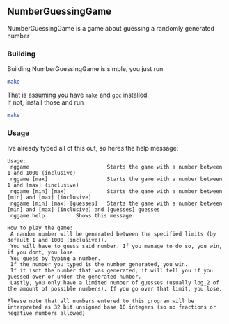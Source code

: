 ## NumberGuessingGame

NumberGuessingGame is a game about guessing a randomly generated number

### Building

Building NumberGuessingGame is simple, you just run
```bash
make
```

That is assuming you have `make` and `gcc` installed.  
If not, install those and run
```bash
make
```

### Usage

Ive already typed all of this out, so heres the help message:
```
Usage:
 nggame                         Starts the game with a number between 1 and 1000 (inclusive)
 nggame [max]                   Starts the game with a number between 1 and [max] (inclusive)
 nggame [min] [max]             Starts the game with a number between [min] and [max] (inclusive)
 nggame [min] [max] [guesses]   Starts the game with a number between [min] and [max] (inclusive) and [guesses] guesses
 nggame help          Shows this message

How to play the game:
 A random number will be generated between the specified limits (by default 1 and 1000 (inclusive)).
 You will have to guess said number. If you manage to do so, you win, if you dont, you lose.
 You guess by typing a number.
 If the number you typed is the number generated, you win.
 If it isnt the number that was generated, it will tell you if you guessed over or under the generated number.
 Lastly, you only have a limited number of guesses (usually log_2 of the amount of possible numbers). If you go over that limit, you lose.

Please note that all numbers entered to this program will be interpreted as 32 bit unsigned base 10 integers (so no fractions or negative numbers allowed)

```
